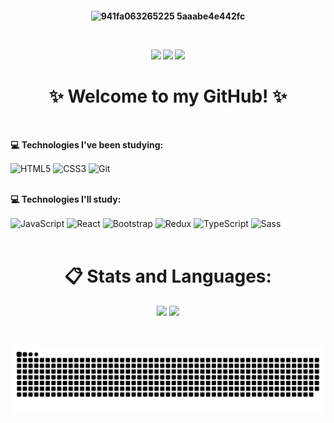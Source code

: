 <h4 align="center">
    
![941fa063265225 5aaabe4e442fc](https://user-images.githubusercontent.com/109745342/211724447-dc47f63b-7e98-4261-93ff-3ffc8151d9ff.gif)

<br>

<a href="https://instagram.com/evycode" target="_blank"><img src="https://img.shields.io/badge/-Instagram-%23E4405F?style=for-the-badge&logo=instagram&logoColor=white" target="_blank"></a> <a href="https://www.linkedin.com/in/evelynlacerda" target="_blank"><img src="https://img.shields.io/badge/-LinkedIn-%230077B5?style=for-the-badge&logo=linkedin&logoColor=white" target="_blank"></a> <a href = "mailto:evelyndslacerda@gmail.com"><img src="https://img.shields.io/badge/Gmail-D14836?style=for-the-badge&logo=gmail&logoColor=white" target="_blank"></a>
</h4>

<h1 align="center"> ✨ Welcome to my GitHub! ✨ </h1>
<br>

**💻 Technologies I've been studying:**
<div style="display: inline_block">
    <img align="center" alt="HTML5" width="35" height="30" src="https://cdn.jsdelivr.net/gh/devicons/devicon/icons/html5/html5-original.svg" />
    <img align="center" alt="CSS3" width="35" height="30" src="https://cdn.jsdelivr.net/gh/devicons/devicon/icons/css3/css3-original.svg" />
    <img align="center" alt="Git" width="35" height="30" src="https://cdn.jsdelivr.net/gh/devicons/devicon/icons/git/git-original.svg" />
</div>
    
<br>

**💻 Technologies I'll study:**
<div style="display: inline_block">
    <img align="center" alt="JavaScript" width="35" height="30" src="https://cdn.jsdelivr.net/gh/devicons/devicon/icons/javascript/javascript-original.svg" />
    <img align="center" alt="React" width="35" height="30" src="https://cdn.jsdelivr.net/gh/devicons/devicon/icons/react/react-original.svg" />
    <img align="center" alt="Bootstrap" width="35" height="30" src="https://cdn.jsdelivr.net/gh/devicons/devicon/icons/bootstrap/bootstrap-plain.svg" />
    <img align="center" alt="Redux" width="35" height="30" src="https://cdn.jsdelivr.net/gh/devicons/devicon/icons/redux/redux-original.svg" />
    <img align="center" alt="TypeScript" width="35" height="30" src="https://cdn.jsdelivr.net/gh/devicons/devicon/icons/typescript/typescript-original.svg" />
    <img align="center" alt="Sass" width="35" height="30" src="https://cdn.jsdelivr.net/gh/devicons/devicon/icons/sass/sass-original.svg" />
</div>

<br>

<h1 align="center"> 📋 Stats and Languages: </h1>
<p align="center">
    <img height="150em" src="https://github-readme-stats.vercel.app/api?username=evelynlacerda&show_icons=true&theme=bear&include_all_commits=true&count_private=true"/>
    <a href="https://github.com/evelynlacerda">
    <img height="150em" src="https://github-readme-stats.vercel.app/api/top-langs/?username=evelynlacerda&layout=compact&langs_count=7&theme=bear"/>
</p>

<br>

![Snake animation](https://github.com/evelynlacerda/evelynlacerda/blob/output/github-contribution-grid-snake.svg)


